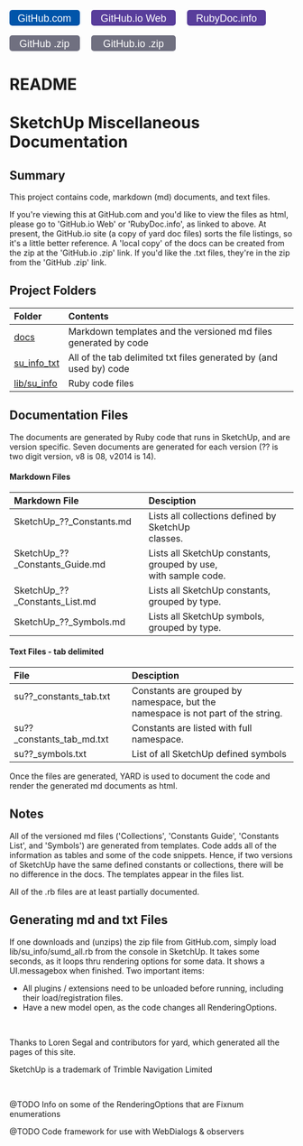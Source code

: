 [docs]:https://github.com/MSP-Greg/SketchUp/tree/master/docs
[su_info_txt]:https://github.com/MSP-Greg/SketchUp/tree/master/su_info_txt
[lib/su_info]:https://github.com/MSP-Greg/SketchUp/tree/master/lib/su_info
<p>
<a href="https://github.com/MSP-Greg/SketchUp">
<svg  width="125" height="28" xmlns="http://www.w3.org/2000/svg" >
<rect width="125" height="28" fill="#05a"    x="0" y="0" rx="5" ry="5" />
<g text-anchor="middle" font-family="Lucida Sans,Lucida Grande,Verdana,Arial,sans-serif" font-size="18px">
<text x="62" y="21" fill="#fff" fill-opacity="1.0">GitHub.com</text>
</g></svg></a>
<a href="http://msp-greg.github.io/su_info/file.README.html" style="margin-left:16px;">
<svg  width="150" height="28" xmlns="http://www.w3.org/2000/svg">
<rect width="150" height="28" fill="#583D9B" x="0" y="0" rx="5" ry="5" />
<g text-anchor="middle" font-family="Lucida Sans,Lucida Grande,Verdana,Arial,sans-serif" font-size="18px">
<text x="75" y="21" fill="#fff" fill-opacity="1.0">GitHub.io Web</text>
</g></svg></a>
<a href="http://www.rubydoc.info/github/MSP-Greg/SketchUp/master/file/README.md" style="margin-left:16px;">
<svg  width="140" height="28" xmlns="http://www.w3.org/2000/svg">
<rect width="140" height="28" fill="#583D9B" x="0" y="0" rx="5" ry="5" />
<g text-anchor="middle" font-family="Lucida Sans,Lucida Grande,Verdana,Arial,sans-serif" font-size="18px">
<text x="70" y="21" fill="#fff" fill-opacity="1.0">RubyDoc.info</text>
</g></svg></a>
</p><p>
<a href="https://github.com/MSP-Greg/SketchUp/archive/master.zip">
<svg  width="125" height="28" xmlns="http://www.w3.org/2000/svg">
<rect width="125" height="28" fill="#707080"    x="0" y="0" rx="5" ry="5" />
<g text-anchor="middle" font-family="Lucida Sans,Lucida Grande,Verdana,Arial,sans-serif" font-size="18px">
<text x="62" y="21" fill="#fff" fill-opacity="1.0">GitHub .zip</text>
</g></svg></a>
<a href="https://github.com/MSP-Greg/MSP-Greg.github.io/archive/master.zip" style="margin-left:16px;">
<svg  width="150" height="28" xmlns="http://www.w3.org/2000/svg">
<rect width="150" height="28" fill="#707080" x="0" y="0" rx="5" ry="5" />
<g text-anchor="middle" font-family="Lucida Sans,Lucida Grande,Verdana,Arial,sans-serif" font-size="18px">
<text x="75" y="21" fill="#fff" fill-opacity="1.0">GitHub.io .zip</text>
</g></svg></a>
</p>

# README<br/><br/>SketchUp Miscellaneous Documentation

## Summary

This project contains code, markdown (md) documents, and text files.

If you're viewing this at GitHub.com and you'd like to view the files as html,
please go to 'GitHub.io Web' or 'RubyDoc.info', as linked to above.  At present,
the GitHub.io site (a copy of yard doc files) sorts the file listings, so it's a
little better reference.  A 'local copy' of the docs can be created from the zip
at the 'GitHub.io .zip' link.  If you'd like the .txt files, they're in the zip
from the 'GitHub .zip' link.

## Project Folders

| Folder        | Contents                                                           |
|:--------------|:-------------------------------------------------------------------|
| [docs]        | Markdown templates and the versioned md files generated by code    |
| [su_info_txt] | All of the tab delimited txt files generated by (and used by) code |
| [lib/su_info] | Ruby code files                                                    |

## Documentation Files

The documents are generated by Ruby code that runs in SketchUp, and are version
specific.  Seven documents are generated for each version (?? is two digit version,
v8 is 08, v2014 is 14).

#### Markdown Files

| Markdown File                         | Desciption                                                         |
|:--------------------------------------|:-------------------------------------------------------------------|
| SketchUp_??\_Constants.md<br/>&#160;  | Lists all collections defined by SketchUp<br/>classes.             |
| SketchUp_??\_Constants_Guide.md<br/>&#160; | Lists all SketchUp constants, grouped by use,<br/>with sample code.|
| SketchUp_??\_Constants_List.md        | Lists all SketchUp constants, grouped by type.                     |
| SketchUp_??\_Symbols.md               | Lists all SketchUp symbols, grouped by type.                       |

#### Text Files - tab delimited

| File                               | Desciption                                                                           |
|:-----------------------------------|:-------------------------------------------------------------------------------------|
| su??\_constants_tab.txt<br/>&#160; | Constants are grouped by namespace, but the<br/>namespace is not part of the string. |
| su??\_constants_tab_md.txt<br/>    | Constants are listed with full namespace. | 
| su??\_symbols.txt                  | List of all SketchUp defined symbols      |

Once the files are generated, YARD is used to document the code and render the
generated md documents as html.

## Notes

All of the versioned md files ('Collections', 'Constants Guide', 'Constants List',
and 'Symbols') are generated from templates.  Code adds all of the information
as tables and some of the code snippets.  Hence, if two versions of SketchUp
have the same defined constants or collections, there will be no difference in
the docs.  The templates appear in the files list.

All of the .rb files are at least partially documented.

## Generating md and txt Files

If one downloads and (unzips) the zip file from GitHub.com, simply load
lib/su_info/sumd_all.rb from the console in SketchUp.  It takes some
seconds, as it loops thru rendering options for some data.  It shows a
UI.messagebox when finished.  Two important items:

* All plugins / extensions need to be unloaded before running, including their
load/registration files.
* Have a new model open, as the code changes all RenderingOptions.

<br/>

Thanks to Loren Segal and contributors for yard, which generated all the pages
of this site.

SketchUp is a trademark of Trimble Navigation Limited

<br/>

@TODO Info on some of the RenderingOptions that are Fixnum enumerations

@TODO Code framework for use with WebDialogs & observers